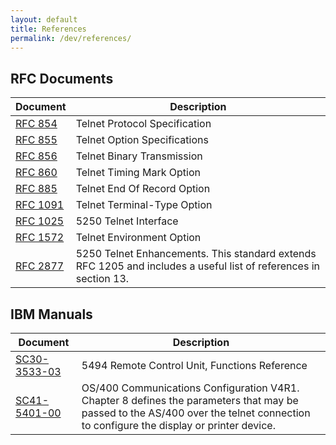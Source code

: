 ```yaml
---
layout: default
title: References
permalink: /dev/references/
---
```


## RFC Documents

Document | Description
--- | ---
[RFC 854](http://www.faqs.org/rfcs/rfc854.html) | Telnet Protocol Specification
[RFC 855](http://www.faqs.org/rfcs/rfc855.html) | Telnet Option Specifications
[RFC 856](http://www.faqs.org/rfcs/rfc856.html) | Telnet Binary Transmission
[RFC 860](http://www.faqs.org/rfcs/rfc860.html) | Telnet Timing Mark Option
[RFC 885](http://www.faqs.org/rfcs/rfc885.html) | Telnet End Of Record Option
[RFC 1091](http://www.faqs.org/rfcs/rfc1091.html) | Telnet Terminal-Type Option
[RFC 1025](http://www.faqs.org/rfcs/rfc1025.html) | 5250 Telnet Interface
[RFC 1572](http://www.faqs.org/rfcs/rfc1572.html) | Telnet Environment Option
[RFC 2877](http://www.faqs.org/rfcs/rfc2877.html) | 5250 Telnet Enhancements. This standard extends RFC 1205 and includes a useful list of references in section 13.


## IBM Manuals

Document | Description
--- | ---
[SC30-3533-03](http://publib.boulder.ibm.com/cgi-bin/bookmgr/BOOKS/CO2E2001/CCONTENTS) | 5494 Remote Control Unit, Functions Reference
[SC41-5401-00](http://publib.boulder.ibm.com/cgi-bin/bookmgr/BOOKS/QB3ANB00/CCONTENTS) | OS/400 Communications Configuration V4R1. Chapter 8 defines the parameters that may be passed to the AS/400 over the telnet connection to configure the display or printer device.
